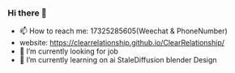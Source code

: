 ### Hi there 👋
- 📫 How to reach me: 17325285605(Weechat & PhoneNumber) 
- website: https://clearrelationship.github.io/ClearRelationship/
- 🔭 I’m currently looking for job
- 🌱 I’m currently learning on ai StaleDiffusion blender Design

<!--
**ClearRelationship/ClearRelationship** is a ✨ _special_ ✨ repository because its `README.md` (this file) appears on your GitHub profile.

Here are some ideas to get you started:

- 🔭 I’m currently working on ...
- 🌱 I’m currently learning ...
- 👯 I’m looking to collaborate on ...
- 🤔 I’m looking for help with ...
- 💬 Ask me about ...
- 📫 How to reach me: ...
- 😄 Pronouns: ...
- ⚡ Fun fact: ...
-->
